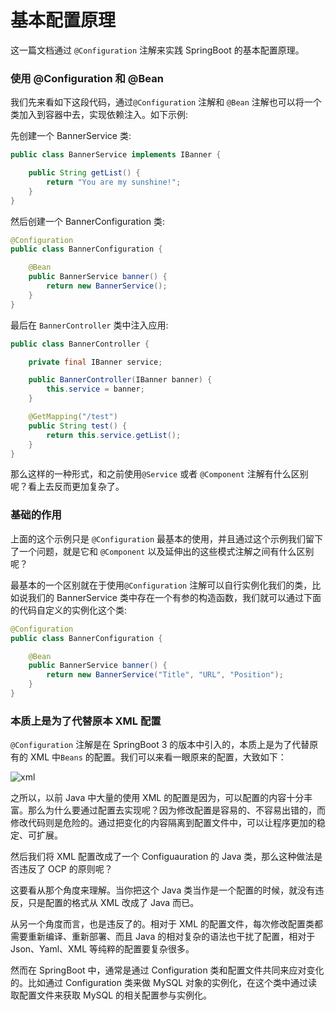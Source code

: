 # 基本配置原理

这一篇文档通过 `@Configuration` 注解来实践 SpringBoot 的基本配置原理。

### 使用 @Configuration 和 @Bean

我们先来看如下这段代码，通过`@Configuration` 注解和 `@Bean` 注解也可以将一个类加入到容器中去，实现依赖注入。如下示例:

先创建一个 BannerService 类:

```java
public class BannerService implements IBanner {

    public String getList() {
        return "You are my sunshine!";
    }
}
```

然后创建一个 BannerConfiguration 类:

```java
@Configuration
public class BannerConfiguration {

    @Bean
    public BannerService banner() {
        return new BannerService();
    }
}
```

最后在 `BannerController` 类中注入应用:

```java
public class BannerController {

    private final IBanner service;

    public BannerController(IBanner banner) {
        this.service = banner;
    }

    @GetMapping("/test")
    public String test() {
        return this.service.getList();
    }
}
```

那么这样的一种形式，和之前使用`@Service` 或者 `@Component` 注解有什么区别呢？看上去反而更加复杂了。

### 基础的作用

上面的这个示例只是 `@Configuration` 最基本的使用，并且通过这个示例我们留下了一个问题，就是它和 `@Component` 以及延伸出的这些模式注解之间有什么区别呢？

最基本的一个区别就在于使用`@Configuration` 注解可以自行实例化我们的类，比如说我们的 BannerService 类中存在一个有参的构造函数，我们就可以通过下面的代码自定义的实例化这个类:

```java
@Configuration
public class BannerConfiguration {

    @Bean
    public BannerService banner() {
        return new BannerService("Title", "URL", "Position");
    }
}
```

### 本质上是为了代替原本 XML 配置

`@Configuration` 注解是在 SpringBoot 3 的版本中引入的，本质上是为了代替原有的 XML 中`Beans` 的配置。我们可以来看一眼原来的配置，大致如下：

<img src="http://file-linker.oss-cn-hangzhou.aliyuncs.com/LkzcvP1BaSYRS6byCPj4.png" alt="xml"/>

之所以，以前 Java 中大量的使用 XML 的配置是因为，可以配置的内容十分丰富。那么为什么要通过配置去实现呢？因为修改配置是容易的、不容易出错的，而修改代码则是危险的。通过把变化的内容隔离到配置文件中，可以让程序更加的稳定、可扩展。

然后我们将 XML 配置改成了一个 Configuauration 的 Java 类，那么这种做法是否违反了 OCP 的原则呢？

这要看从那个角度来理解。当你把这个 Java 类当作是一个配置的时候，就没有违反，只是配置的格式从 XML 改成了 Java 而已。

从另一个角度而言，也是违反了的。相对于 XML 的配置文件，每次修改配置类都需要重新编译、重新部署、而且 Java 的相对复杂的语法也干扰了配置，相对于 Json、Yaml、XML 等纯粹的配置要复杂很多。

然而在 SpringBoot 中，通常是通过 Configuration 类和配置文件共同来应对变化的。比如通过 Configuration 类来做 MySQL 对象的实例化，在这个类中通过读取配置文件来获取 MySQL 的相关配置参与实例化。
